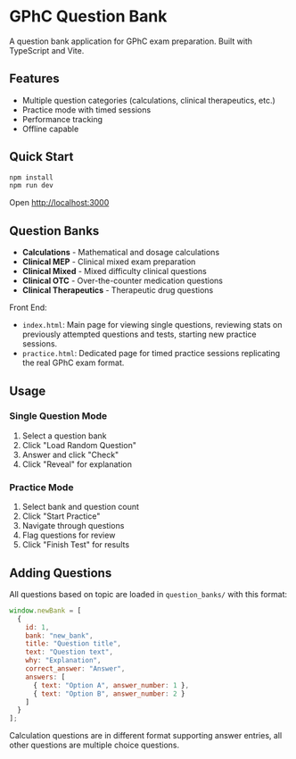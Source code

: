 # GPhC Question Bank

A question bank application for GPhC exam preparation. Built with TypeScript and Vite.

## Features

- Multiple question categories (calculations, clinical therapeutics, etc.)
- Practice mode with timed sessions
- Performance tracking
- Offline capable

## Quick Start

```bash
npm install
npm run dev
```

Open [http://localhost:3000](http://localhost:3000)

## Question Banks

- **Calculations** - Mathematical and dosage calculations
- **Clinical MEP** - Clinical mixed exam preparation
- **Clinical Mixed** - Mixed difficulty clinical questions
- **Clinical OTC** - Over-the-counter medication questions
- **Clinical Therapeutics** - Therapeutic drug questions

Front End:
- `index.html`: Main page for viewing single questions, reviewing stats on previously attempted questions and tests, starting new practice sessions.
- `practice.html`: Dedicated page for timed practice sessions replicating the real GPhC exam format. 
## Usage

### Single Question Mode
1. Select a question bank
2. Click "Load Random Question"
3. Answer and click "Check"
4. Click "Reveal" for explanation

### Practice Mode
1. Select bank and question count
2. Click "Start Practice"
3. Navigate through questions
4. Flag questions for review
5. Click "Finish Test" for results

## Adding Questions

All questions based on topic are loaded in `question_banks/` with this format:

```javascript
window.newBank = [
  {
    id: 1,
    bank: "new_bank",
    title: "Question title",
    text: "Question text",
    why: "Explanation",
    correct_answer: "Answer",
    answers: [
      { text: "Option A", answer_number: 1 },
      { text: "Option B", answer_number: 2 }
    ]
  }
];
```
Calculation questions are in different format supporting answer entries, all other questions are multiple choice questions.